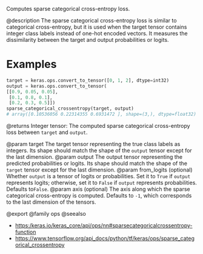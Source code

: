 Computes sparse categorical cross-entropy loss.

@description
The sparse categorical cross-entropy loss is similar to categorical
cross-entropy, but it is used when the target tensor contains integer
class labels instead of one-hot encoded vectors. It measures the
dissimilarity between the target and output probabilities or logits.

# Examples
```python
target = keras.ops.convert_to_tensor([0, 1, 2], dtype=int32)
output = keras.ops.convert_to_tensor(
[[0.9, 0.05, 0.05],
 [0.1, 0.8, 0.1],
 [0.2, 0.3, 0.5]])
sparse_categorical_crossentropy(target, output)
# array([0.10536056 0.22314355 0.6931472 ], shape=(3,), dtype=float32)
```

@returns
Integer tensor: The computed sparse categorical cross-entropy
loss between `target` and `output`.

@param target The target tensor representing the true class labels as
    integers. Its shape should match the shape of the `output`
    tensor except for the last dimension.
@param output The output tensor representing the predicted probabilities
    or logits.
    Its shape should match the shape of the `target` tensor except
    for the last dimension.
@param from_logits (optional) Whether `output` is a tensor of logits
    or probabilities.
    Set it to `True` if `output` represents logits; otherwise,
    set it to `False` if `output` represents probabilities.
    Defaults to`False`.
@param axis (optional) The axis along which the sparse categorical
    cross-entropy is computed.
    Defaults to `-1`, which corresponds to the last dimension
    of the tensors.

@export
@family ops
@seealso
+ <https:/keras.io/keras_core/api/ops/nn#sparsecategoricalcrossentropy-function>
+ <https://www.tensorflow.org/api_docs/python/tf/keras/ops/sparse_categorical_crossentropy>
